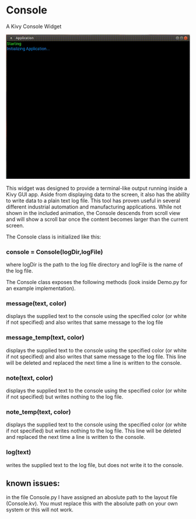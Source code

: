 # Console
A Kivy Console Widget

 ![](https://github.com/notkevinjohn/Console/blob/master/docs/console.gif)

This widget was designed to provide a terminal-like output running inside a Kivy GUI app. Aside from displaying data to the screen, it also has the ability to write data to a plain text log file. This tool has proven useful in several different industrial automation and manufacturing applications. While not shown in the included animation, the Console descends from scroll view and will show a scroll bar once the content becomes larger than the current screen. 

The Console class is initialized like this:
### console = Console(logDir,logFile)
where logDir is the path to the log file directory and logFile is the name of the log file. 

The Console class exposes the following methods (look inside Demo.py for an example implementation). 

### message(text, color) 
displays the supplied text to the console using the specified color (or white if not specified) and also writes that same message to the log file

### message_temp(text, color) 
displays the supplied text to the console using the specified color (or white if not specified) and also writes that same message to the log file. This line will be deleted and replaced the next time a line is written to the console. 

### note(text, color) 
displays the supplied text to the console using the specified color (or white if not specified) but writes nothing to the log file. 

### note_temp(text, color) 
displays the supplied text to the console using the specified color (or white if not specified) but writes nothing to the log file. This line will be deleted and replaced the next time a line is written to the console. 


### log(text)
writes the supplied text to the log file, but does not write it to the console.  


## known issues:
in the file Console.py I have assigned an aboslute path to the layout file (Console.kv). You must replace this with the absolute path on your own system or this will not work. 
